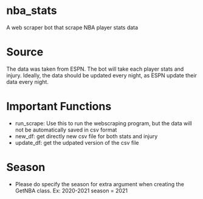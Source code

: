 # nba_stats
A web scraper bot that scrape NBA player stats data

# Source
The data was taken from ESPN. The bot will take each player stats and injury. Ideally, the data should be updated every night, as ESPN update their data every night. 

# Important Functions
- run_scrape: Use this to run the webscraping program, but the data will not be automatically saved in csv format
- new_df: get directly new csv file for both stats and injury
- update_df: get the udpated version of the csv file 

# Season
- Please do specify the season for extra argument when creating the GetNBA class. Ex: 2020-2021 season = 2021
